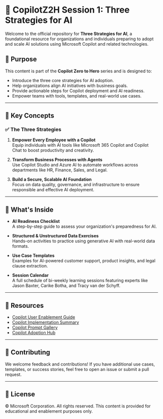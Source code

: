 # 📘 CopilotZ2H Session 1: Three Strategies for AI

Welcome to the official repository for **Three Strategies for AI**, a foundational resource for organizations and individuals preparing to adopt and scale AI solutions using Microsoft Copilot and related technologies.

## 🎯 Purpose

This content is part of the **Copilot Zero to Hero** series and is designed to:
- Introduce the three core strategies for AI adoption.
- Help organizations align AI initiatives with business goals.
- Provide actionable steps for Copilot deployment and AI readiness.
- Empower teams with tools, templates, and real-world use cases.

---

## 🧠 Key Concepts
### ✅ The Three Strategies
1. **Empower Every Employee with a Copilot**  
   Equip individuals with AI tools like Microsoft 365 Copilot and Copilot Chat to boost productivity and creativity.

2. **Transform Business Processes with Agents**  
   Use Copilot Studio and Azure AI to automate workflows across departments like HR, Finance, Sales, and Legal.

3. **Build a Secure, Scalable AI Foundation**  
   Focus on data quality, governance, and infrastructure to ensure responsible and effective AI deployment.

---

## 🧰 What's Inside

- **AI Readiness Checklist**  
  A step-by-step guide to assess your organization's preparedness for AI.

- **Structured & Unstructured Data Exercises**  
  Hands-on activities to practice using generative AI with real-world data formats.

- **Use Case Templates**  
  Examples for AI-powered customer support, product insights, and legal clause extraction.

- **Session Calendar**  
  A full schedule of bi-weekly learning sessions featuring experts like Jason Baxter, Carike Botha, and Tracy van der Schyff.

---

## 📎 Resources

- [Copilot User Enablement Guide](https://aka.ms/Copilot/UserEnablementGuide)  
- [Copilot Implementation Summary](https://aka.ms/Copilot/ImplementationSummaryGuide)  
- [Copilot Prompt Gallery](https://aka.ms/copilotlab)  
- [Copilot Adoption Hub](https://aka.ms/CopilotAdoptionHub)

---

## 🤝 Contributing
We welcome feedback and contributions! If you have additional use cases, templates, or success stories, feel free to open an issue or submit a pull request.

---

## 📜 License

© Microsoft Corporation. All rights reserved. This content is provided for educational and enablement purposes only.

